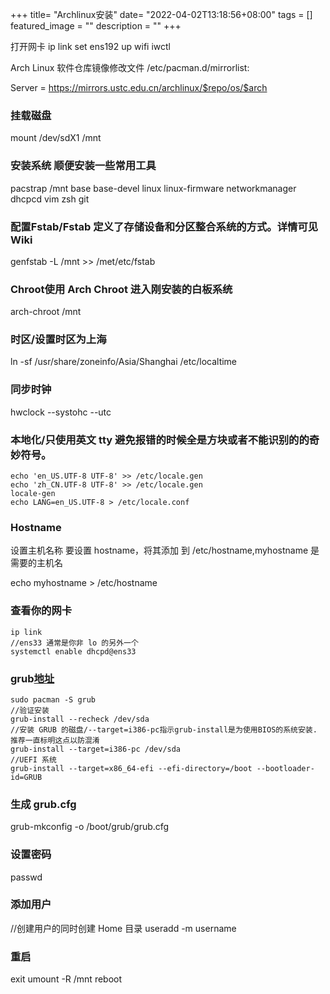 +++
title= "Archlinux安装"
date= "2022-04-02T13:18:56+08:00"
tags = []
featured_image = ""
description = ""
+++

打开网卡  ip link  set ens192 up
wifi      iwctl

Arch Linux 软件仓库镜像修改文件 /etc/pacman.d/mirrorlist:  

Server = https://mirrors.ustc.edu.cn/archlinux/$repo/os/$arch




### 挂载磁盘
mount /dev/sdX1 /mnt  
### 安装系统 顺便安装一些常用工具  
pacstrap /mnt base base-devel linux linux-firmware networkmanager dhcpcd vim zsh git 

### 配置Fstab/Fstab 定义了存储设备和分区整合系统的方式。详情可见 Wiki
genfstab -L /mnt >> /met/etc/fstab

### Chroot使用 Arch Chroot 进入刚安装的白板系统
arch-chroot /mnt

### 时区/设置时区为上海
ln -sf /usr/share/zoneinfo/Asia/Shanghai /etc/localtime

### 同步时钟
hwclock --systohc --utc

### 本地化/只使用英文 tty 避免报错的时候全是方块或者不能识别的的奇妙符号。
```
echo 'en_US.UTF-8 UTF-8' >> /etc/locale.gen
echo 'zh_CN.UTF-8 UTF-8' >> /etc/locale.gen
locale-gen
echo LANG=en_US.UTF-8 > /etc/locale.conf
```

### Hostname
设置主机名称 要设置 hostname，将其添加 到 /etc/hostname,myhostname 是需要的主机名

echo myhostname > /etc/hostname

### 查看你的网卡
```
ip link
//ens33 通常是你非 lo 的另外一个
systemctl enable dhcpd@ens33
```

### grub[地址](https://wiki.archlinux.org/title/GRUB_(%E7%AE%80%E4%BD%93%E4%B8%AD%E6%96%87)#%E5%AE%89%E8%A3%85)
```
sudo pacman -S grub
//验证安装
grub-install --recheck /dev/sda
//安装 GRUB 的磁盘/--target=i386-pc指示grub-install是为使用BIOS的系统安装. 推荐一直标明这点以防混淆
grub-install --target=i386-pc /dev/sda
//UEFI 系统
grub-install --target=x86_64-efi --efi-directory=/boot --bootloader-id=GRUB
```

### 生成 grub.cfg
grub-mkconfig -o /boot/grub/grub.cfg

### 设置密码
passwd

### 添加用户
//创建用户的同时创建 Home 目录
useradd -m username

### 重启
exit
umount -R /mnt
reboot










